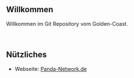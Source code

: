 ## Willkommen

Willkommen im Git Repository vom Golden-Coast.
<br><br><br>
## Nützliches

- Webseite: [Panda-Network.de](https://golden-coast.de)
